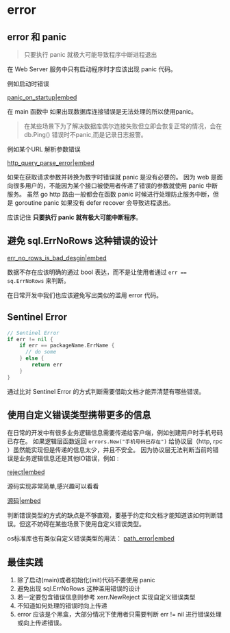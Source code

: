 # error


## error  和 panic

> 只要执行 panic 就极大可能导致程序中断进程退出  

在 Web Server 服务中只有启动程序时才应该出现 panic 代码。

例如启动时错误

[panic_on_startup|embed](./docs/panic_on_startup/main.go)

在 main 函数中 如果出现数据库连接错误是无法处理的所以使用panic。

> 在某些场景下为了解决数据库偶尔连接失败但立即会恢复正常的情况，会在 db.Ping() 错误时不panic,而是记录日志报警。

例如某个URL 解析参数错误

[http_query_parse_error|embed](./docs/http_query_parse_error/main.go)

如果在获取请求参数并转换为数字时错误就 panic 是没有必要的。
因为 web 是面向很多用户的，不能因为某个接口被使用者传递了错误的参数就使用 panic 中断服务。
虽然 go http 路由一般都会在函数 panic 时候进行处理防止服务中断，但是 goroutine panic 如果没有 defer recover 会导致进程退出。

应该记住 **只要执行 panic 就有极大可能中断程序**。
   

## 避免 sql.ErrNoRows 这种错误的设计

[err_no_rows_is_bad_desgin|embed](./docs/err_no_rows_is_bad_desgin/main.go)

数据不存在应该明确的通过 bool 表达，而不是让使用者通过 `err == sq.ErrNoRows` 来判断。

在日常开发中我们也应该避免写出类似的滥用 error 代码。


## Sentinel Error

```go
// Sentinel Error
if err != nil {
	if err == packageName.ErrName {
      // do some	
    } else {
    	return err
    }
}
```

通过比对 Sentinel Error 的方式判断需要借助文档才能弄清楚有哪些错误。


## 使用自定义错误类型携带更多的信息

在日常的开发中有很多业务逻辑信息需要传递给客户端，例如创建用户时手机号码已存在。
如果逻辑层函数返回 `errors.New("手机号码已存在")` 给协议层（http, rpc ）虽然能实现但是传递的信息太少，并且不安全。
因为协议层无法判断当前的错误是业务逻辑信息还是其他IO错误，例如 :

[reject|embed](./docs/reject/main.go)

源码实现非常简单,感兴趣可以看看

[源码|embed](./reject.go)

判断错误类型的方式的缺点是不够直观，要基于约定和文档才能知道该如何判断错误。但这不妨碍在某些场景下使用自定义错误类型。

os标准库也有类似自定义错误类型的用法： [path_error|embed](./docs/path_error/main.go)


## 最佳实践

1. 除了启动(main)或者初始化(init)代码不要使用 panic
2. 避免出现 sql.ErrNoRows 这种滥用错误的设计
3. 若一定要包含错误信息则参考 xerr.NewReject 实现自定义错误类型
4. 不知道如何处理的错误时向上传递
5. error 应该是个黑盒，大部分情况下使用者只需要判断 err != nil 进行错误处理或向上传递错误。
